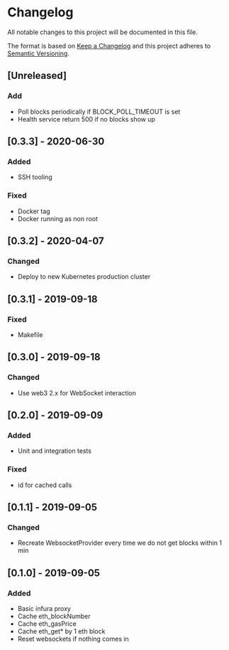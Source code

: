 # Changelog
All notable changes to this project will be documented in this file.

The format is based on [Keep a Changelog](http://keepachangelog.com/en/1.0.0/)
and this project adheres to [Semantic Versioning](http://semver.org/spec/v2.0.0.html).

## [Unreleased]
### Add
- Poll blocks periodically if BLOCK_POLL_TIMEOUT is set
- Health service return 500 if no blocks show up

## [0.3.3] - 2020-06-30
### Added
- SSH tooling

### Fixed
- Docker tag
- Docker running as non root

## [0.3.2] - 2020-04-07
### Changed
- Deploy to new Kubernetes production cluster

## [0.3.1] - 2019-09-18
### Fixed
- Makefile

## [0.3.0] - 2019-09-18
### Changed
- Use web3 2.x for WebSocket interaction

## [0.2.0] - 2019-09-09
### Added
- Unit and integration tests

### Fixed
- id for cached calls

## [0.1.1] - 2019-09-05
### Changed
- Recreate WebsocketProvider every time we do not get blocks within 1 min

## [0.1.0] - 2019-09-05
### Added
- Basic infura proxy
- Cache eth_blockNumber
- Cache eth_gasPrice
- Cache eth_get* by 1 eth block
- Reset websockets if nothing comes in
